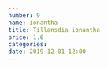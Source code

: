 ```yaml
---
number: 9
name: ionantha
title: Tillansdia ionantha
price: 1.6
categories: 
date: 2019-12-01 12:00
---
```

